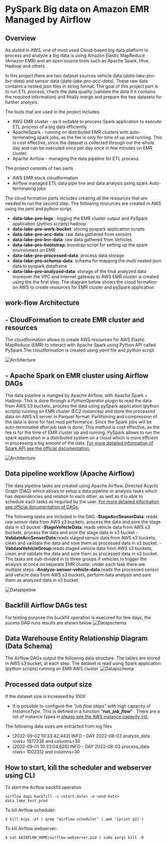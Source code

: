# PySpark Big data on Amazon EMR Managed by Airflow

## Overview
As stated in AWS, one of most used Cloud-based big data platform to process and analyze a big data is using Amazon Elastic MapReduce (Amazon EMR) and an open source tools such as Apache Spark, Hive, Hadoop and others.

In this project there are two dataset sources vehicle data (*data-lake-pro-bvr-data*) and sensor data (*data-lake-pro-acc-data*). These raw data contains a nested json files in string format. The goal of this project part is to run ETL process, check the data quality (validate the data if it contains the required information) and finally merge and prepare the two datasets for further analysis.

The tools that are used in the project includes 
- AWS EMR cluster - as it suitable to process Spark application to execute ETL process of a big data efficiently
- ApacheSpark - running on distributed EMR clusters with auto-terminating spark jobs, as the fee is only for time of up and running. This is cost effective, since the dataset is collected through out the whole day and can be executed once per day once in few minutes on EMR cluster.
- Apache Airflow - managing the data pipeline for ETL process.

The project consists of two parts
- AWS EMR stack cloudformation
- Airflow managed ETL data pipe line and data analysis using spark Auto-terminating jobs

The cloud formation parts includes creating all the resources that are needed to run the second step. The following resources are created in AWS using the *jaml* and python script.

- __data-lake-pro-logs__ : logging the EMR cluster output and PySpark application (python scripts) hadoop
- __data-lake-pro-work-bucket__: storing pyspark application scripts
- __data-lake-pro-acc-data__: raw data gathered from sensors
- __data-lake-pro-bvr-data__: raw data gathered from Vehicles
- __data-lake-pro-bootstrap__: boostrap script for setting up the spark environment on EMR
- __data-lake-pro-processed-data__: process data storage
- __data-lake-pro-schema-data__: schema for mapping the multi nested json data to pyspark dataframe 
- __data-lake-pro-analyzed-data__: storage of the final analyzed data
moreover the VPC and Internet gateway to AWS EMR cluster is created using the the first step. The diagram below shows the cloud formation on AWS to create resources for EMR cluster and pySpark application

## work-flow Architecture

## - CloudFormation to create EMR cluster and resources
The cloudformation allows to create AWS resources for AWS Elastic MapReduce (EMR) to interact with Apache Spark using Python API called PySpark.The cloudformation is created using *yaml* file and *python* script.

![Architecture](images/cloudFormation.PNG)
  
  
## - Apache Spark on EMR cluster using Airflow DAGs
The data pipeline is manged by Apache Airflow, with Apache Spark + Hadoop. This is done through a *PythonOperator* plugin to read the data from AWS S3 buckets, process the data using pySpark application (python scripts) running on EMR cluster (EC2 instances) and store the processed data on AWS s3 server in Parquet format. Partitioning and compression of the data is done for fast read performance. Since the Spark jobs will be auto-terminated after job task is done, This method is cost effective, as the fee is for the time of EMR cluster up and running. PySpark allows to run the spark application in a distributed system on a cloud which is more effcient in processing a big amount of the data. [For more detailed information of Spark API see the official documentation.](https://spark.apache.org/docs/latest/api/python/)

![Architecture](images/Airflow_PySpark.PNG)


## Data pipeline workflow (Apache Airflow)
The data pipeline tasks are created using Apache Airflow. Directed Acyclic Graph (DAG) which allows to setup a data pipeline or analysis tasks which has dependencies and relation to each other, as well as it is able to schedule each tasks as requried by the user. [For more detailed information see official documentation of DAGs.](https://airflow.apache.org/docs/apache-airflow/stable/concepts/dags.html)

The following tasks are included in the DAG
-__StageAccSesnorData__: reads raw sensor data from AWS s3 buckets, process the data  and sore the stage data in s3 bucket
-__StageVehicleData__: reads vehicle data from AWS s3 buckets, process the data and sore the stage data in s3 bucket
-__ValidateAccSensorData__:reads staged sensor data from AWS s3 buckets, clean and validate the data and sore them as processed data in s3 bucket.
-__ValidateVehicleGroup__:reads staged vehicle data from AWS s3 buckets, clean and validate the data and sore them as processed data in s3 bucket. The tasks are sub-divided in to three groups if vehicles to trigger the analysis at once on separate EMR cluster. under each task there are multiple steps 
-__Analyze-sensor-vehicle-data__:reads the processed sensor and vehicle data from AWS s3 buckets, perform data analysis and sore them as analyzed data in s3 bucket.

![Datapipeline](images/Airflow_dags.PNG)

## Backfill Airflow DAGs test
For testing purpose the buckfill operation is execured for few days, the sucess DAG runs results are shown below
![Datapschema](images/test_project_dag.png)

## Data Warehouse Entity Relationship Diagram (Data Schema)
The Airflow DAGs output the following data structure. The tables are stored in AWS s3 bucket, at each step. The dataset is read using Spark application (python scripts) running on EMR AWS cluster. 
![Datapschema](images/dbschema.png)
## Processed data output size 
If the dataset size is increased by 100X
- It is possible to configure the *"job flow steps"* with high capacity of *InstanceType*. This is defined in a function "*__run_job_flow__*" . There are a list of instance types in [please see the AWS instance capacity list.](https://docs.aws.amazon.com/AWSEC2/latest/UserGuide/compute-optimized-instances.html)

The following data sizes are extracted from log files  

- [2022-09-02 10:33:42,443] INFO - DAY 2022-08-03 analyze_data rows= 1977336 and columns=30
- [2022-09-01 10:33:04,626] INFO - DAY 2022-08-03 process_data rows= 1002312 and columns=30

## How to start, kill the scheduler and webserver using CLI
To start the Airflow backfill operation 
```
airflow dags backfill -s <start-date> -e <end-date> data_lake_test_prod
```
To kill Airflow scheduler:

```
$ kill $(ps -ef | grep "airflow scheduler" | awk '{print $2}')
```

To kill Airflow webserver:

```
$ cat $AIRFLOW_HOME/airflow-webserver.pid | sudo xargs kill -9
```


